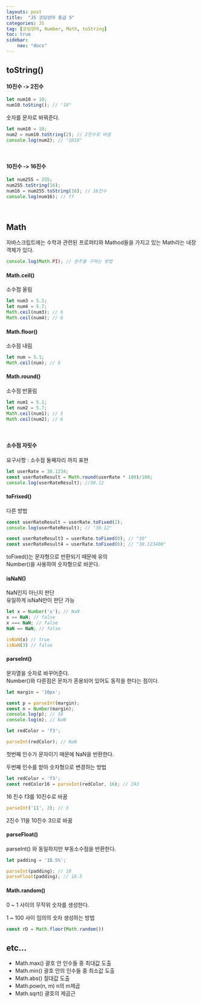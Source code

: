 ```yaml
---
layouts: post
title:  "JS 코딩앙마 중급 5"
categories: JS
tag: [코딩앙마, Number, Math, toString]
toc: true
sidebar:
    nav: "docs"
---
```


## toString()

#### 10진수 -> 2진수

```js
let num10 = 10;
num10.toSting(); // "10"
```
숫자를 문자로 바꿔준다.
<br/>

```js
let num10 = 10;
num2 = num10.toString(2); // 2진수로 바꿈
console.log(num2); // "1010"
```

<br/>

#### 10진수 -> 16진수

```js
let num255 = 255;
num255.toString(16);
num16 = num255.toString(16); // 16진수
console.log(num16); // ff
```

<br/>

## Math

자바스크립트에는 수학과 관련된 프로퍼티와 Mathod들을 가지고 있는 Math라는 내장객체가 있다.

```js
console.log(Math.PI); // 원주율 구하는 방법
```


#### Math.ceil()

소수점 올림
```js
let num3 = 5.1;
let num4 = 5.7;
Math.ceil(num3); // 6
Math.ceil(num4); // 6
```


#### Math.floor()

소수점 내림
```js
let num = 5.1;
Math.ceil(num); // 5
```


#### Math.round()

소수점 반올림
```js
let num1 = 5.1;
let num2 = 5.7;
Math.ceil(num1); // 5
Math.ceil(num2); // 6
```

<br/>

#### 소수점 자릿수

요구사항 : 소수점 둘째자리 까지 표현
```js
let userRate = 30.1234;
const userRateResult = Math.round(userRate * 100)/100;
console.log(userRateResult); //30.12
```


#### toFrixed()

다른 방법
```js
const userRateResult = userRate.toFixed(2);
console.log(userRateResult); // "30.12"

const userRateResult3 = userRate.toFixed(0); // "30"
const userRateResult4 = userRate.toFixed(6); // "30.123400"
```
toFixed()는 문자형으로 반환되기 때문에 유의<br/>
Number()을 사용하여 숫자형으로 바꾼다.


#### isNaN()

NaN인지 아닌지 판단<br/>
유일하게 isNaN만이 판단 가능
```js
let x = Number('x'); // NaN
x == NaN; // false
x === NaN; // false
NaN == NaN; // false

isNaN(x) // true
isNaN(3) // false
```


#### parseInt()

문자열을 숫자로 바꾸어준다.<br/>
Number()와 다른점은 문자가 혼용되어 있어도 동작을 한다는 점이다.

```js
let margin = '10px';

const p = parseInt(margin);
const n = Number(margin);
console.log(p); // 10
console.log(n); // NaN
```

```js
let redColor = 'f3';

parseInt(redColor); // NaN
```
첫번째 인수가 문자이기 때문에 NaN을 반환한다.



두번째 인수를 받아 숫자형으로 변경하는 방법
```js
let redColor = 'f3';
const redColor16 = parseInt(redColor, 16); // 243
```
16 진수 f3를 10진수로 바꿈


```js
parseInt('11', 2); // 3
```
2진수 11을 10진수 3으로 바꿈

#### parseFloat()

parseInt() 와 동일하지만 부동소수점을 반환한다.

```js
let padding = '18.5%';

parseInt(padding); // 18
parseFloat(padding); // 18.5
```

#### Math.random()

0 ~ 1 사이의 무작위 숫자를 생성한다.

1 ~ 100 사이 임의의 숫자 생성하는 방법
```js
const rD = Math.floor(Math.random())
```

## etc...

<ul>
<li>Math.max() 괄호 안 인수들 중 최대값 도출</li>
<li>Math.min() 괄호 안의 인수들 중 최소값 도출</li>
<li>Math.abs() 절대값 도출</li>
<li>Math.pow(n, m) n의 m제곱</li>
<li>Math.sqrt() 괄호의 제곱근</li>
</ul>